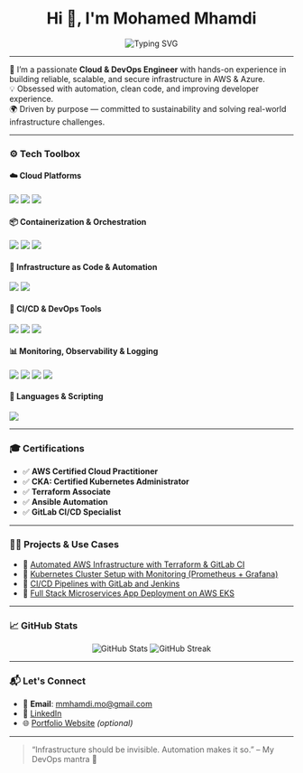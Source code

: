 <h1 align="center">Hi 👋, I'm Mohamed Mhamdi</h1>
<p align="center">
  <img src="https://readme-typing-svg.demolab.com?font=Fira+Code&pause=1000&width=500&lines=DevOps+Engineer+%F0%9F%92%BB;Cloud+Engineer+%E2%98%81%EF%B8%8F;Automation+Enthusiast+%F0%9F%9A%80;Lifelong+Learner+%F0%9F%93%9A" alt="Typing SVG" />
</p>

---

🔭 I’m a passionate **Cloud & DevOps Engineer** with hands-on experience in building reliable, scalable, and secure infrastructure in AWS & Azure.  
💡 Obsessed with automation, clean code, and improving developer experience.  
🌍 Driven by purpose — committed to sustainability and solving real-world infrastructure challenges.  

---

### ⚙️ Tech Toolbox 

#### ☁️ Cloud Platforms
<p>
  <img src="https://img.shields.io/badge/AWS-232F3E?style=for-the-badge&logo=amazon-aws&logoColor=white"/>
  <img src="https://img.shields.io/badge/Azure-0078D4?style=for-the-badge&logo=microsoft-azure&logoColor=white"/>
  <img src="https://img.shields.io/badge/OpenStack-EA1B22?style=for-the-badge&logo=openstack&logoColor=white"/>
</p>

#### 📦 Containerization & Orchestration
<p>
  <img src="https://img.shields.io/badge/Kubernetes-326CE5?style=for-the-badge&logo=kubernetes&logoColor=white"/>
  <img src="https://img.shields.io/badge/Docker-2496ED?style=for-the-badge&logo=docker&logoColor=white"/>
  <img src="https://img.shields.io/badge/Helm-0F1689?style=for-the-badge&logo=helm&logoColor=white"/>
</p>

#### 🔧 Infrastructure as Code & Automation
<p>
  <img src="https://img.shields.io/badge/Terraform-623CE4?style=for-the-badge&logo=terraform&logoColor=white"/>
  <img src="https://img.shields.io/badge/Ansible-EE0000?style=for-the-badge&logo=ansible&logoColor=white"/>
</p>

#### 🔁 CI/CD & DevOps Tools
<p>
  <img src="https://img.shields.io/badge/GitLab_CI-FC6D26?style=for-the-badge&logo=gitlab&logoColor=white"/>
  <img src="https://img.shields.io/badge/Jenkins-D24939?style=for-the-badge&logo=jenkins&logoColor=white"/>
  <img src="https://img.shields.io/badge/ArgoCD-0063F7?style=for-the-badge&logo=argo&logoColor=white"/>
</p>

#### 📊 Monitoring, Observability & Logging
<p>
  <img src="https://img.shields.io/badge/Prometheus-E6522C?style=for-the-badge&logo=prometheus&logoColor=white"/>
  <img src="https://img.shields.io/badge/Grafana-F46800?style=for-the-badge&logo=grafana&logoColor=white"/>
  <img src="https://img.shields.io/badge/OpenTelemetry-000000?style=for-the-badge&logo=opentelemetry&logoColor=white"/>
  <img src="https://img.shields.io/badge/ELK-005571?style=for-the-badge&logo=elasticstack&logoColor=white"/>
</p>

#### 🐍 Languages & Scripting
<p>
  <img src="https://img.shields.io/badge/Bash-121011?style=for-the-badge&logo=gnu-bash&logoColor=white"/>
</p>

---

### 🎓 Certifications
- ✅ **AWS Certified Cloud Practitioner**
- ✅ **CKA: Certified Kubernetes Administrator**
- ✅ **Terraform Associate**
- ✅ **Ansible Automation**
- ✅ **GitLab CI/CD Specialist**

---

### 🧑‍💻 Projects & Use Cases
- 🔗 [Automated AWS Infrastructure with Terraform & GitLab CI](https://github.com/mmhamdi/aws-terraform-gitlab)
- 🔗 [Kubernetes Cluster Setup with Monitoring (Prometheus + Grafana)](https://github.com/mmhamdi/k8s-observability)
- 🔗 [CI/CD Pipelines with GitLab and Jenkins](https://github.com/mmhamdi/devops-pipeline-examples)
- 🔗 [Full Stack Microservices App Deployment on AWS EKS](https://github.com/mmhamdi/fullstack-k8s)

---

### 📈 GitHub Stats
<p align="center">
  <img src="https://github-readme-stats.vercel.app/api?username=mmhamdi&show_icons=true&theme=tokyonight&count_private=true" alt="GitHub Stats" />
  <img src="https://github-readme-streak-stats.herokuapp.com/?user=mmhamdi&theme=tokyonight" alt="GitHub Streak" />
</p>

---

### 📬 Let's Connect
- 📧 **Email**: mmhamdi.mo@gmail.com  
- 🔗 [LinkedIn](https://linkedin.com/in/mhamdi-mohamed)  
- 🌐 [Portfolio Website](#) *(optional)*

---

> “Infrastructure should be invisible. Automation makes it so.” – My DevOps mantra 🚀
